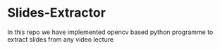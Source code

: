 # Slides-Extractor
In this repo we have implemented opencv based python programme to extract slides from any video lecture

